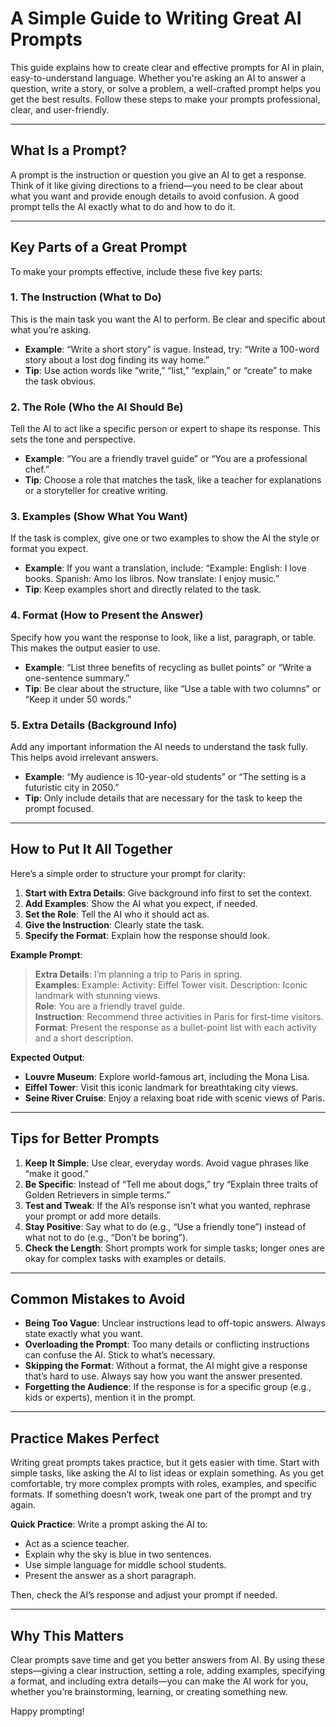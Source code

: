# A Simple Guide to Writing Great AI Prompts

This guide explains how to create clear and effective prompts for AI in plain, easy-to-understand language. Whether you're asking an AI to answer a question, write a story, or solve a problem, a well-crafted prompt helps you get the best results. Follow these steps to make your prompts professional, clear, and user-friendly.

---

## What Is a Prompt?

A prompt is the instruction or question you give an AI to get a response. Think of it like giving directions to a friend—you need to be clear about what you want and provide enough details to avoid confusion. A good prompt tells the AI exactly what to do and how to do it.

---

## Key Parts of a Great Prompt

To make your prompts effective, include these five key parts:

### 1. The Instruction (What to Do)
This is the main task you want the AI to perform. Be clear and specific about what you’re asking.

- **Example**: “Write a short story” is vague. Instead, try: “Write a 100-word story about a lost dog finding its way home.”
- **Tip**: Use action words like “write,” “list,” “explain,” or “create” to make the task obvious.

### 2. The Role (Who the AI Should Be)
Tell the AI to act like a specific person or expert to shape its response. This sets the tone and perspective.

- **Example**: “You are a friendly travel guide” or “You are a professional chef.”
- **Tip**: Choose a role that matches the task, like a teacher for explanations or a storyteller for creative writing.

### 3. Examples (Show What You Want)
If the task is complex, give one or two examples to show the AI the style or format you expect.

- **Example**: If you want a translation, include: “Example: English: I love books. Spanish: Amo los libros. Now translate: I enjoy music.”
- **Tip**: Keep examples short and directly related to the task.

### 4. Format (How to Present the Answer)
Specify how you want the response to look, like a list, paragraph, or table. This makes the output easier to use.

- **Example**: “List three benefits of recycling as bullet points” or “Write a one-sentence summary.”
- **Tip**: Be clear about the structure, like “Use a table with two columns” or “Keep it under 50 words.”

### 5. Extra Details (Background Info)
Add any important information the AI needs to understand the task fully. This helps avoid irrelevant answers.

- **Example**: “My audience is 10-year-old students” or “The setting is a futuristic city in 2050.”
- **Tip**: Only include details that are necessary for the task to keep the prompt focused.

---

## How to Put It All Together

Here’s a simple order to structure your prompt for clarity:

1. **Start with Extra Details**: Give background info first to set the context.
2. **Add Examples**: Show the AI what you expect, if needed.
3. **Set the Role**: Tell the AI who it should act as.
4. **Give the Instruction**: Clearly state the task.
5. **Specify the Format**: Explain how the response should look.

**Example Prompt**:
> **Extra Details**: I’m planning a trip to Paris in spring.  
> **Examples**: Example: Activity: Eiffel Tower visit. Description: Iconic landmark with stunning views.  
> **Role**: You are a friendly travel guide.  
> **Instruction**: Recommend three activities in Paris for first-time visitors.  
> **Format**: Present the response as a bullet-point list with each activity and a short description.

**Expected Output**:
- **Louvre Museum**: Explore world-famous art, including the Mona Lisa.
- **Eiffel Tower**: Visit this iconic landmark for breathtaking city views.
- **Seine River Cruise**: Enjoy a relaxing boat ride with scenic views of Paris.

---

## Tips for Better Prompts

1. **Keep It Simple**: Use clear, everyday words. Avoid vague phrases like “make it good.”
2. **Be Specific**: Instead of “Tell me about dogs,” try “Explain three traits of Golden Retrievers in simple terms.”
3. **Test and Tweak**: If the AI’s response isn’t what you wanted, rephrase your prompt or add more details.
4. **Stay Positive**: Say what to do (e.g., “Use a friendly tone”) instead of what not to do (e.g., “Don’t be boring”).
5. **Check the Length**: Short prompts work for simple tasks; longer ones are okay for complex tasks with examples or details.

---

## Common Mistakes to Avoid

- **Being Too Vague**: Unclear instructions lead to off-topic answers. Always state exactly what you want.
- **Overloading the Prompt**: Too many details or conflicting instructions can confuse the AI. Stick to what’s necessary.
- **Skipping the Format**: Without a format, the AI might give a response that’s hard to use. Always say how you want the answer presented.
- **Forgetting the Audience**: If the response is for a specific group (e.g., kids or experts), mention it in the prompt.

---

## Practice Makes Perfect

Writing great prompts takes practice, but it gets easier with time. Start with simple tasks, like asking the AI to list ideas or explain something. As you get comfortable, try more complex prompts with roles, examples, and specific formats. If something doesn’t work, tweak one part of the prompt and try again.

**Quick Practice**:
Write a prompt asking the AI to:
- Act as a science teacher.
- Explain why the sky is blue in two sentences.
- Use simple language for middle school students.
- Present the answer as a short paragraph.

Then, check the AI’s response and adjust your prompt if needed.

---

## Why This Matters

Clear prompts save time and get you better answers from AI. By using these steps—giving a clear instruction, setting a role, adding examples, specifying a format, and including extra details—you can make the AI work for you, whether you’re brainstorming, learning, or creating something new.

Happy prompting!